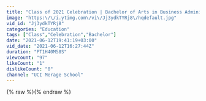 ```yaml
---
title: "Class of 2021 Celebration | Bachelor of Arts in Business Administration"
image: "https:\/\/i.ytimg.com\/vi\/Jj3ydkTYRj8\/hqdefault.jpg"
vid_id: "Jj3ydkTYRj8"
categories: "Education"
tags: ["Class","Celebration","Bachelor"]
date: "2021-06-12T19:41:19+03:00"
vid_date: "2021-06-12T16:27:44Z"
duration: "PT1H40M58S"
viewcount: "97"
likeCount: "1"
dislikeCount: "0"
channel: "UCI Merage School"
---
```

{% raw %}{% endraw %}
